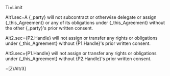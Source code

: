 Ti=Limit

Alt1.sec=A {_party} will not subcontract or otherwise delegate or assign {_this_Agreement} or any of its obligations under {_this_Agreement} without the other {_party}'s prior written consent.

Alt2.sec={P2.Handle} will not assign or transfer any rights or obligations under {_this_Agreement} without {P1.Handle}'s prior written consent.

Alt3.sec={P1.Handle} will not assign or transfer any rights or obligations under {_this_Agreement} without {P2.Handle}'s prior written consent.

=[Z/Alt/3]
